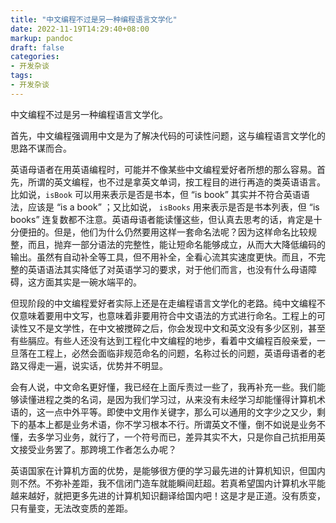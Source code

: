 ```yaml
---
title: "中文编程不过是另一种编程语言文学化"
date: 2022-11-19T14:29:40+08:00
markup: pandoc
draft: false
categories:
- 开发杂谈
tags:
- 开发杂谈
---
```


中文编程不过是另一种编程语言文学化。

首先，中文编程强调用中文是为了解决代码的可读性问题，这与编程语言文学化的思路不谋而合。

英语母语者在用英语编程时，可能并不像某些中文编程爱好者所想的那么容易。首先，所谓的英文编程，也不过是拿英文单词，按工程目的进行再造的类英语语言。比如说，`isBook` 可以用来表示是否是书本，但 “is book” 其实并不符合英语语法，应该是 “is a book” ；又比如说， `isBooks` 用来表示是否是书本列表，但 “is books” 连复数都不注意。英语母语者能读懂这些，但认真去思考的话，肯定是十分便扭的。但是，他们为什么仍然要用这样一套命名法呢？因为这样命名比较规整，而且，抛弃一部分语法的完整性，能让短命名能够成立，从而大大降低编码的输出。虽然有自动补全等工具，但不用补全，全看心流其实速度更快。而且，不完整的英语语法其实降低了对英语学习的要求，对于他们而言，也没有什么母语障碍，这方面其实是一碗水端平的。

但现阶段的中文编程爱好者实际上还是在走编程语言文学化的老路。纯中文编程不仅意味着要用中文写，也意味着非要用符合中文语法的方式进行命名。工程上的可读性又不是文学性，在中文被搅碎之后，你会发现中文和英文没有多少区别，甚至有些膈应。有些人还没有达到工程化中文编程的地步，看着中文编程百般亲爱，一旦落在工程上，必然会面临非规范命名的问题，名称过长的问题，英语母语者的老路又得走一遍，说实话，优势并不明显。

会有人说，中文命名更好懂，我已经在上面斥责过一些了，我再补充一些。我们能够读懂进程之类的名词，是因为我们学习过，从来没有未经学习却能懂得计算机术语的，这一点中外平等。即使中文用作关键字，那么可以通用的文字少之又少，剩下的基本上都是业务术语，你不学习根本不行。所谓英文不懂，倒不如说是业务不懂，去多学习业务，就行了，一个符号而已，差异其实不大，只是你自己抗拒用英文接受业务罢了。那跨境工作者怎么办呢？

英语国家在计算机方面的优势，是能够很方便的学习最先进的计算机知识，但国内则不然。不弥补差距，我不信闭门造车就能瞬间赶超。若真希望国内计算机水平能越来越好，就把更多先进的计算机知识翻译给国内吧！这是才是正道。没有质变，只有量变，无法改变质的差距。
